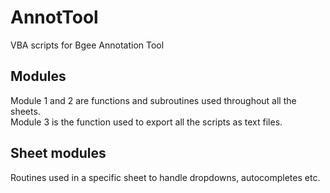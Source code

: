 # AnnotTool
VBA scripts for Bgee Annotation Tool

## Modules
Module 1 and 2 are functions and subroutines used throughout all the sheets.  
Module 3 is the function used to export all the scripts as text files.


## Sheet modules
Routines used in a specific sheet to handle dropdowns, autocompletes etc.

